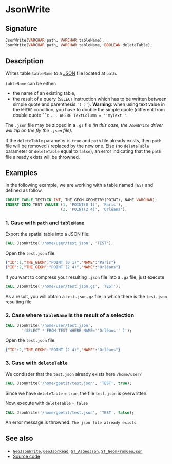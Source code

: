 # JsonWrite

## Signature

```sql
JsonWrite(VARCHAR path, VARCHAR tableName);
JsonWrite(VARCHAR path, VARCHAR tableName, BOOLEAN deleteTable);
```

## Description

Writes table `tableName` to a [JSON][wiki] file located at `path`.

`tableName` can be either:

* the name of an existing table,
* the result of a query (`SELECT` instruction which has to be written between simple quote and parenthesis `'( )'`). **Warning**: when using text value in the `WHERE` condition, you have to double the simple quote (different from double quote ""): `... WHERE TextColumn = ''myText''`.

The `.json` file may be zipped in a `.gz` file *(in this case, the `JsonWrite` driver will zip on the fly the `.json` file)*. 


If the `deleteTable` parameter is `true` and `path` file already exists, then `path` file will be removed / replaced by the new one. Else (no `deleteTable` parameter or `deleteTable` equal to `false`), an error indicating that the `path` file already exists will be throwned.

## Examples

In the following example, we are working with a table named `TEST` and defined as follow.
```sql
CREATE TABLE TEST(ID INT, THE_GEOM GEOMETRY(POINT), NAME VARCHAR);
INSERT INTO TEST VALUES (1, 'POINT(0 1)', 'Paris'),
                        (2, 'POINT(2 4)', 'Orléans');
```

### 1. Case with `path` and `tableName`

Export the spatial table into a JSON file:

```sql
CALL JsonWrite('/home/user/test.json', 'TEST');
```

Open the `test.json` file.

```json
{"ID":1,"THE_GEOM":"POINT (0 1)","NAME":"Paris"} 
{"ID":2,"THE_GEOM":"POINT (2 4)","NAME":"Orléans"}
```

If you want to compress your resulting `.json` file into a `.gz` file, just execute

```sql
CALL JsonWrite('/home/user/test.json.gz', 'TEST');
```

As a result, you will obtain a `test.json.gz` file in which there is the `test.json` resulting file.

### 2. Case where `tableName` is the result of a selection

```sql
CALL JsonWrite('/home/user/test.json', 
       '(SELECT * FROM TEST WHERE NAME=''Orléans'' )');
```

Open the `test.json` file.
```json
{"ID":2,"THE_GEOM":"POINT (2 4)","NAME":"Orléans"}
```

### 3. Case with `deleteTable`

We condisder that the `test.json` already exists here `/home/user/`
```sql
CALL JsonWrite('/home/gpetit/test.json', 'TEST', true);
```

Since we have `deleteTable` = `true`, the file `test.json` is overwritten.

Now, execute with `deleteTable` = `false`

```sql
CALL JsonWrite('/home/gpetit/test.json', 'TEST', false);
```

An error message is throwned: `The json file already exists`

## See also

* [`GeoJsonWrite`](../GeoJsonWrite), [`GeoJsonRead`](../GeoJsonRead), [`ST_AsGeoJson`](../ST_AsGeoJson), [`ST_GeomFromGeoJson`](../ST_GeomFromGeoJson)
* <a href="https://github.com/orbisgis/h2gis/blob/master/h2gis-functions/src/main/java/org/h2gis/functions/io/json/JsonWrite.java" target="_blank">Source code</a>

[wiki]: https://fr.wikipedia.org/wiki/JavaScript_Object_Notation
